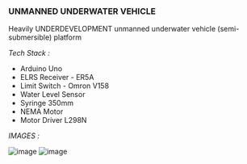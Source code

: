 ### UNMANNED UNDERWATER VEHICLE ###
Heavily UNDERDEVELOPMENT unmanned underwater vehicle (semi-submersible) platform

*Tech Stack :*
- Arduino Uno
- ELRS Receiver - ER5A
- Limit Switch - Omron V158
- Water Level Sensor
- Syringe 350mm
- NEMA Motor
- Motor Driver L298N

*IMAGES :*

![image](https://github.com/user-attachments/assets/3f964e12-eea4-4847-b7f6-7f658e5c6bd9)
![image](https://github.com/user-attachments/assets/42f62596-bde7-4f60-8883-5c424088005e)

